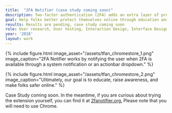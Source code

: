 ```yaml
---
title:  "2FA Notifier (case study coming soon)"
description: Two-factor authentication (2FA) adds an extra layer of protection regardless of a user's password habits. As such, it is a good idea to enable it on every service that offers 2FA. Discovering which services offer 2FA can be a bit of a chore. 2FA Notifier hopes to make this discovery easier, and ultimately help folks better protect themselves online.  
goal: Help folks better protect themselves online through education and awareness.  
results: Results are pending, case study coming soon
role: User research, User testing, Interaction Design, Interface Design, Prototyping, Front-end Development, Illustration
year: '2018'
layout: work
---
```


{% include figure.html image_asset="/assets/tfan_chromestore_1.png" image_caption="2FA Notifier works by notifying the user when 2FA is available through a system notification or an actionbar dropdown." %}

{% include figure.html image_asset="/assets/tfan_chromestore_2.png" image_caption="Ultimately, our goal is to educate, raise awareness, and make folks safer online." %}


Case Study coming soon. In the meantime, if you are curious about trying the extension yourself, you can find it at [2fanotifier.org.](https://2fanotifier.org) Please note that you will need to use Chrome. 